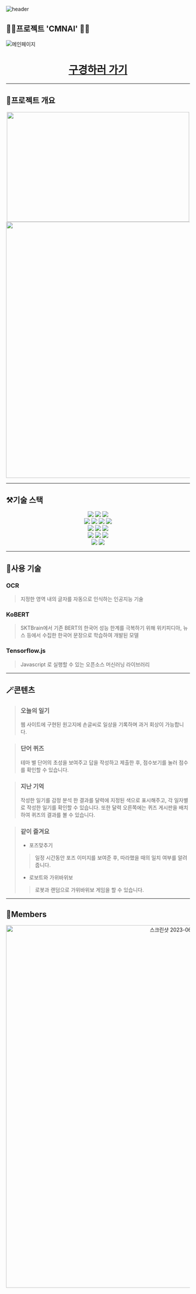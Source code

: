 ![header](https://capsule-render.vercel.app/api?type=waving&color=000000&customColorList=10&height=350&section=header&text=CMNAI&fontSize=90&fontColor=FFBF00&desc=노인을%20위한%20치매%20예방%20프로그램&descSize=25&descAlignY=75)

## 👴🏻프로젝트 'CMNAI' 👵🏻
![메인페이지](https://github.com/mstar23/CMNAI_proj/assets/117613860/94cbfd44-6d45-48bf-a718-6fa6d4f07088)
<div align="center">
 <h1>
 <a href="https://youtu.be/-zNDuX9tTr8">
  구경하러 가기
 </a>
 </h1>
</div>

---
## 🎈프로젝트 개요
<div align="center">
 <img src="https://github.com/mstar23/CMNAI_proj/assets/79824241/7ffef492-b2c2-4e58-96f1-7233a8ff0488" width="500" height="300">
 <img src="https://github.com/mstar23/CMNAI_proj/assets/79824241/ee11e916-bd89-4ae8-bf79-4c4d9b292115" width="700">
</div>

---
## ⚒️기술 스택
<div align="center">
  <img src="https://img.shields.io/badge/pycharm-000000?style=for-the-badge&logo=pycharm&logoColor=white">
  <img src="https://img.shields.io/badge/django-092E20?style=for-the-badge&logo=django&logoColor=white">
  <img src="https://img.shields.io/badge/datagrip-000000?style=for-the-badge&logo=datagrip&logoColor=white">
</div>
<div align="center">
  <img src="https://img.shields.io/badge/Python-3776AB?style=for-the-badge&logo=Python&logoColor=white">
  <img src="https://img.shields.io/badge/javascript-F7DF1E?style=for-the-badge&logo=javascript&logoColor=black">
  <img src="https://img.shields.io/badge/html5-E34F26?style=for-the-badge&logo=html5&logoColor=white">
  <img src="https://img.shields.io/badge/css-1572B6?style=for-the-badge&logo=css3&logoColor=white">
</div>
<div align="center">
  <img src="https://img.shields.io/badge/ubuntu-E95420?style=for-the-badge&logo=ubuntu&logoColor=white">
  <img src="https://img.shields.io/badge/mongodb-47A248?style=for-the-badge&logo=mongodb&logoColor=white">
  <img src="https://img.shields.io/badge/pytorch-EE4C2C?style=for-the-badge&logo=pytorch&logoColor=white">
</div>
<div align="center">
  <img src="https://img.shields.io/badge/ec2-FF9900?style=for-the-badge&logo=amazon&logoColor=white">
  <img src="https://img.shields.io/badge/Gunicorn-499848?style=for-the-badge&logo=gunicorn&logoColor=white">
  <img src="https://img.shields.io/badge/Nginx-009639?style=for-the-badge&logo=Nginx&logoColor=white">
</div>
<div align="center">
  <img src="https://img.shields.io/badge/Notion-000000?style=for-the-badge&logo=notion&logoColor=white">
  <img src="https://img.shields.io/badge/github-181717?style=for-the-badge&logo=github&logoColor=white">
</div>

---

## 🙌사용 기술
### OCR<br>
> 지정한 영역 내의 글자를 자동으로 인식하는 인공지능 기술
### KoBERT<br>
> SKTBrain에서 기존 BERT의 한국어 성능 한계를 극복하기 위해 위키피디아, 뉴스 등에서 수집한 한국어 문장으로 학습하여 개발된 모델
### Tensorflow.js
> Javascript 로 실행할 수 있는 오픈소스 머신러닝 라이브러리
---

## 🪄콘텐츠

> ### 오늘의 일기
> 웹 사이트에 구현된 원고지에 손글씨로 일상을 기록하며 과거 회상이 가능합니다.

> ### 단어 퀴즈
> 테마 별 단어의 초성을 보여주고 답을 작성하고 제출한 후, 점수보기를 눌러 점수를 확인할 수 있습니다.

> ### 지난 기억
>  작성한 일기를 감정 분석 한 결과를 달력에 지정된 색으로 표시해주고, 각 일자별로 작성한 일기를 확인할 수 있습니다.
>  또한 달력 오른쪽에는 퀴즈 게시판을 배치하여 퀴즈의 결과를 볼 수 있습니다.

> ### 같이 즐겨요
> * 포즈맞추기
> > 일정 시간동안 포즈 이미지를 보여준 후, 따라했을 때의 일치 여부를 알려줍니다.
> * 로보트와 가위바위보
> > 로봇과 랜덤으로 가위바위보 게임을 할 수 있습니다.

--- 
## 👥Members
<div align="center">
  <img width="991" alt="스크린샷 2023-06-29 오후 2 38 51" src="https://github.com/mstar23/CMNAI_proj/assets/117613860/0b56eb78-13d3-4de2-a0bb-f0c8c940869a">
</div>





